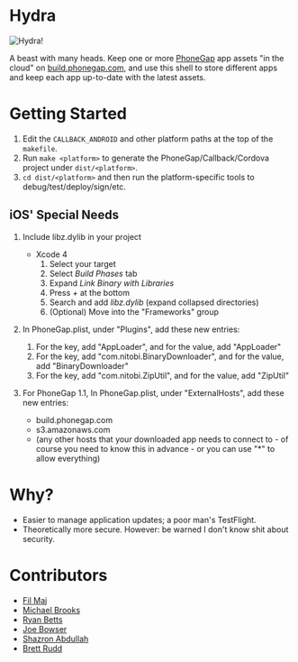 Hydra
====

![Hydra!](http://github.com/filmaj/hydra/raw/master/img/icon-big.png)

A beast with many heads. Keep one or more [PhoneGap](http://www.phonegap.com) app assets "in the cloud" on [build.phonegap.com](http://build.phonegap.com), and use this shell to store different apps and keep each app up-to-date with the latest assets.

# Getting Started

1. Edit the `CALLBACK_ANDROID` and other platform paths at the top of
     the `makefile`.
2. Run `make <platform>` to generate the PhoneGap/Callback/Cordova
	 project under `dist/<platform>`.
3. `cd dist/<platform>` and then run the platform-specific tools to
	 debug/test/deploy/sign/etc.

## iOS' Special Needs

1. Include libz.dylib in your project
    - Xcode 4
        1. Select your target
        2. Select _Build Phases_ tab
        3. Expand _Link Binary with Libraries_
        4. Press _+_ at the bottom
        5. Search and add _libz.dylib_ (expand collapsed directories)
        6. (Optional) Move into the "Frameworks" group

2. In PhoneGap.plist, under "Plugins", add these new entries: 
    1. For the key, add "AppLoader", and for the value, add "AppLoader"
    2. For the key, add "com.nitobi.BinaryDownloader", and for the value, add "BinaryDownloader"
    3. For the key, add "com.nitobi.ZipUtil", and for the value, add "ZipUtil"

3. For PhoneGap 1.1, In PhoneGap.plist, under "ExternalHosts", add these new entries:
     * build.phonegap.com
     * s3.amazonaws.com
     * (any other hosts that your downloaded app needs to connect to - of course you need to know this in advance - or you can use "*" to allow everything)

# Why?

* Easier to manage application updates; a poor man's TestFlight.
* Theoretically more secure. However: be warned I don't know shit about
  security.

# Contributors

* [Fil Maj](http://www.github.com/filmaj)
* [Michael Brooks](http://www.github.com/mwbrooks)
* [Ryan Betts](http://www.github.com/ryanbetts)
* [Joe Bowser](http://www.github.com/infil00p)
* [Shazron Abdullah](http://www.github.com/shazron)
* [Brett Rudd](http://www.github.com/goya)

